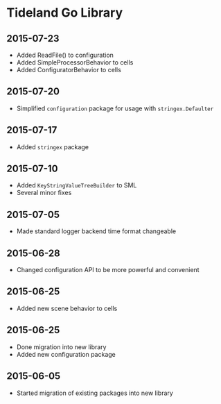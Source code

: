 # Tideland Go Library

## 2015-07-23

- Added ReadFile() to configuration
- Added SimpleProcessorBehavior to cells 
- Added ConfiguratorBehavior to cells

## 2015-07-20

- Simplified `configuration` package for usage with `stringex.Defaulter`

## 2015-07-17

- Added `stringex` package

## 2015-07-10

- Added `KeyStringValueTreeBuilder` to SML
- Several minor fixes

## 2015-07-05

- Made standard logger backend time format changeable

## 2015-06-28

- Changed configuration API to be more powerful
  and convenient

## 2015-06-25

- Added new scene behavior to cells

## 2015-06-25

- Done migration into new library
- Added new configuration package

## 2015-06-05

- Started migration of existing packages into new library
